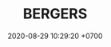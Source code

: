 ---
layout: 
permalink: /team/:title.html
categories: subs
maincover: /assets/avatars/male1.webp
tickets: 38
date: 2020-08-29 10:29:20 +0700
title: BERGERS
vip: /assets/mis/vip.png
sub: /assets/mis/sub.png
gift: /assets/mis/gift.png
bits: #/assets/mis/bits.png
---